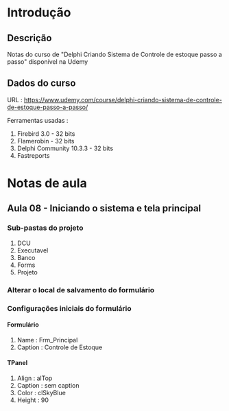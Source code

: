 # Introdução

## Descrição

Notas do curso de "Delphi Criando Sistema de Controle de estoque passo a passo" disponível na Udemy

## Dados do curso

URL : https://www.udemy.com/course/delphi-criando-sistema-de-controle-de-estoque-passo-a-passo/

Ferramentas usadas :
1. Firebird 3.0 - 32 bits
1. Flamerobin - 32 bits
1. Delphi Community 10.3.3 - 32 bits
1. Fastreports

# Notas de aula

## Aula 08 - Iniciando o sistema e tela principal

### Sub-pastas do projeto

1. DCU
1. Executavel
1. Banco
1. Forms
1. Projeto

### Alterar o local de salvamento do formulário

### Configurações iniciais do formulário

#### Formulário

1. Name : Frm_Principal
1. Caption : Controle de Estoque

#### TPanel

1. Align : alTop
1. Caption : sem caption
1. Color : clSkyBlue
1. Height : 90




